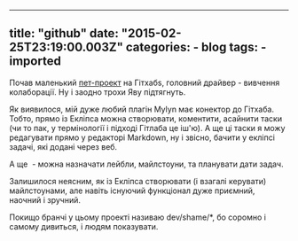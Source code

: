 
---
title: "github"
date: "2015-02-25T23:19:00.003Z"
categories:
    - blog
tags:
    - imported
---

Почав маленький [пет\-проект](https://github.com/disfinder/forest) на Гітхабs, головний драйвер \- вивчення колаборації. Ну і заодно трохи Яву підтягнуть.  

Як
 виявилося, мій дуже любий плагін Mylyn має конектор до Гітхаба. Тобто, 
прямо із Екліпса можна створювати, коментити, асайнити таски (чи то пак,
 у термінології і підході Гітлаба це іш'ю). А ще ці таски я можу 
редагувати прямо у редакторі Markdown, ну і звісно, бачити у екліпсі 
задачі, які додані через веб.  

А ще  \- можна назначати лейбли, майлстоуни, та планувати дати задач.  

Залишилося
 неясним, як із Екліпса створювати (і взагалі керувати) майлстоунами, 
але навіть існуючий функціонал дуже приємний, наочний і зручний.  

  

Покищо бранчі у цьому проекті називаю dev/shame/\*, бо соромно і самому дивиться, і людям показувати. 
